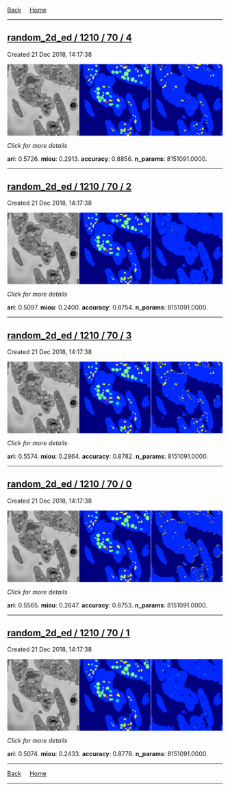 
[Back](..)&nbsp;&nbsp;&nbsp;&nbsp;&nbsp;[Home](https://leapmanlab.github.io/snapshots)

---

<div class="summary"><a href="4"><h2>random_2d_ed / 1210 / 70 / 4</h2></a><p>Created 21 Dec 2018, 14:17:38
</p><a href="4"><img src="4/media/summary.png" align="center"></a><p>
<i>Click for more details</i>
</p></div>

**ari**: 0.5726. **miou**: 0.2913. **accuracy**: 0.8856. **n_params**: 8151091.0000. 

---

<div class="summary"><a href="2"><h2>random_2d_ed / 1210 / 70 / 2</h2></a><p>Created 21 Dec 2018, 14:17:38
</p><a href="2"><img src="2/media/summary.png" align="center"></a><p>
<i>Click for more details</i>
</p></div>

**ari**: 0.5097. **miou**: 0.2400. **accuracy**: 0.8754. **n_params**: 8151091.0000. 

---

<div class="summary"><a href="3"><h2>random_2d_ed / 1210 / 70 / 3</h2></a><p>Created 21 Dec 2018, 14:17:38
</p><a href="3"><img src="3/media/summary.png" align="center"></a><p>
<i>Click for more details</i>
</p></div>

**ari**: 0.5574. **miou**: 0.2864. **accuracy**: 0.8782. **n_params**: 8151091.0000. 

---

<div class="summary"><a href="0"><h2>random_2d_ed / 1210 / 70 / 0</h2></a><p>Created 21 Dec 2018, 14:17:38
</p><a href="0"><img src="0/media/summary.png" align="center"></a><p>
<i>Click for more details</i>
</p></div>

**ari**: 0.5565. **miou**: 0.2647. **accuracy**: 0.8753. **n_params**: 8151091.0000. 

---

<div class="summary"><a href="1"><h2>random_2d_ed / 1210 / 70 / 1</h2></a><p>Created 21 Dec 2018, 14:17:38
</p><a href="1"><img src="1/media/summary.png" align="center"></a><p>
<i>Click for more details</i>
</p></div>

**ari**: 0.5074. **miou**: 0.2433. **accuracy**: 0.8778. **n_params**: 8151091.0000. 

---

[Back](..)&nbsp;&nbsp;&nbsp;&nbsp;&nbsp;[Home](https://leapmanlab.github.io/snapshots)

---